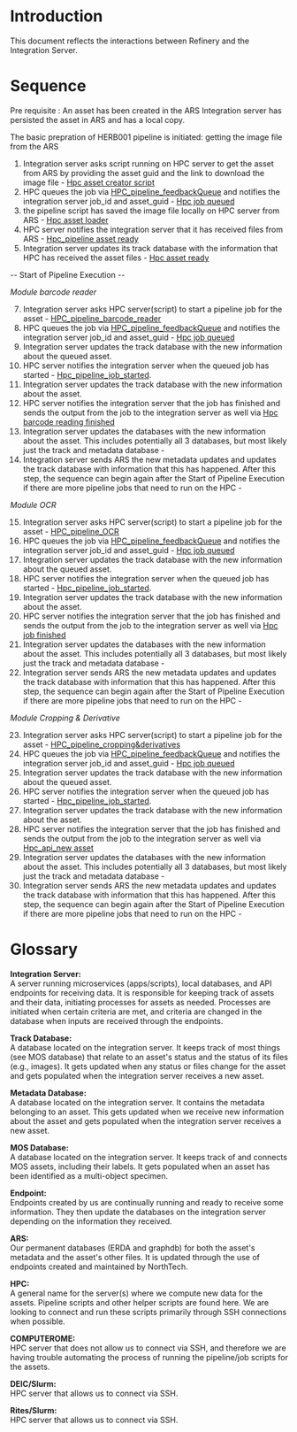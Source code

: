 # Introduction
This document reflects the interactions between Refinery and the Integration Server.

# Sequence
Pre requisite :  An asset has been created in the ARS 
Integration server has persisted the asset in ARS and has a local copy. 

The basic prepration of HERB001 pipeline is initiated: getting the image file from the ARS

1. Integration server asks script running on HPC server to get the asset from ARS by providing the asset guid and the link to download the image file - [Hpc asset creator script](Component_write_up/hpc_asset_creator.md)
2.  HPC queues the job via [HPC_pipeline_feedbackQueue](https://github.com/NHMDenmark/DaSSCo-Integration/blob/main/Documentation/Component_write_up/hpc_pipeline_feedbackQueue.md) and notifies the integration server job_id and asset_guid - [Hpc job queued](Component_write_up/hpc_api_queue_job.md)
3. the pipeline script has saved the image file locally on HPC server from ARS - [Hpc asset loader](https://github.com/NHMDenmark/DaSSCo-Integration/blob/main/Documentation/Component_write_up/hpc_pipeline_asset_loader.md)
5. HPC server notifies the integration server that it has received files from ARS - [Hpc_pipeline asset ready](https://github.com/NHMDenmark/DaSSCo-Integration/blob/main/Documentation/Component_write_up/hpc_pipeline_asset_ready.md)
6. Integration server updates its track database with the information that HPC has received the asset files - [Hpc asset ready](Component_write_up/hpc_api_asset_ready.md)

-- Start of Pipeline Execution --

_Module barcode reader_

7. Integration server asks HPC server(script) to start a pipeline job for the asset - [HPC_pipeline_barcode_reader](https://github.com/NHMDenmark/DaSSCo-Integration/blob/main/Documentation/Component_write_up/hpc_pipeline_barcode_reader.md)
8. HPC queues the job via [HPC_pipeline_feedbackQueue](https://github.com/NHMDenmark/DaSSCo-Integration/blob/main/Documentation/Component_write_up/hpc_pipeline_feedbackQueue.md) and notifies the integration server job_id and asset_guid - [Hpc job queued](Component_write_up/hpc_api_queue_job.md)
9. Integration server updates the track database with the new information about the queued asset.
10. HPC server notifies the integration server when the queued job has started - [Hpc_pipeline_job_started]([Component_write_up/hpc_api_start_job.md](https://github.com/NHMDenmark/DaSSCo-Integration/blob/main/Documentation/Component_write_up/hpc_pipeline_job_started.md)).
11. Integration server updates the track database with the new information about the asset.
12. HPC server notifies the integration server that the job has finished and sends the output from the job to the integration server as well via [Hpc barcode reading finished](Component_write_up/hpc_api_barcode.md)
13. Integration server updates the databases with the new information about the asset. This includes potentially all 3 databases, but most likely just the track and metadata database - 
14. Integration server sends ARS the new metadata updates and updates the track database with information that this has happened. After this step, the sequence can begin again after the Start of Pipeline Execution if there are more pipeline jobs that need to run on the HPC -

_Module OCR_

15. Integration server asks HPC server(script) to start a pipeline job for the asset - [HPC_pipeline_OCR](https://github.com/NHMDenmark/DaSSCo-Integration/blob/main/Documentation/Component_write_up/hpc_pipeline_ocr.md)
16. HPC queues the job via [HPC_pipeline_feedbackQueue](https://github.com/NHMDenmark/DaSSCo-Integration/blob/main/Documentation/Component_write_up/hpc_pipeline_feedbackQueue.md) and notifies the integration server job_id and asset_guid - [Hpc job queued](Component_write_up/hpc_api_queue_job.md)
17. Integration server updates the track database with the new information about the queued asset.
18. HPC server notifies the integration server when the queued job has started - [Hpc_pipeline_job_started]([Component_write_up/hpc_api_start_job.md](https://github.com/NHMDenmark/DaSSCo-Integration/blob/main/Documentation/Component_write_up/hpc_pipeline_job_started.md)).
19. Integration server updates the track database with the new information about the asset.
20. HPC server notifies the integration server that the job has finished and sends the output from the job to the integration server as well via [Hpc job finished](Component_write_up/hpc_api_update_asset.md)
21. Integration server updates the databases with the new information about the asset. This includes potentially all 3 databases, but most likely just the track and metadata database -
22. Integration server sends ARS the new metadata updates and updates the track database with information that this has happened. After this step, the sequence can begin again after the Start of Pipeline Execution if there are more pipeline jobs that need to run on the HPC -

_Module Cropping & Derivative_

23. Integration server asks HPC server(script) to start a pipeline job for the asset - [HPC_pipeline_cropping&derivatives](https://github.com/NHMDenmark/DaSSCo-Integration/blob/main/Documentation/Component_write_up/hpc_pipeline_cropping%26derivatives.md)
24. HPC queues the job via [HPC_pipeline_feedbackQueue](https://github.com/NHMDenmark/DaSSCo-Integration/blob/main/Documentation/Component_write_up/hpc_pipeline_feedbackQueue.md) and notifies the integration server job_id and asset_guid - [Hpc job queued](Component_write_up/hpc_api_queue_job.md)
25. Integration server updates the track database with the new information about the queued asset.
26. HPC server notifies the integration server when the queued job has started - [Hpc_pipeline_job_started]([Component_write_up/hpc_api_start_job.md](https://github.com/NHMDenmark/DaSSCo-Integration/blob/main/Documentation/Component_write_up/hpc_pipeline_job_started.md)).
27. Integration server updates the track database with the new information about the asset.
28. HPC server notifies the integration server that the job has finished and sends the output from the job to the integration server as well via [Hpc_api_new asset]()
29. Integration server updates the databases with the new information about the asset. This includes potentially all 3 databases, but most likely just the track and metadata database -
30. Integration server sends ARS the new metadata updates and updates the track database with information that this has happened. After this step, the sequence can begin again after the Start of Pipeline Execution if there are more pipeline jobs that need to run on the HPC -







# Glossary

**Integration Server:**  
A server running microservices (apps/scripts), local databases, and API endpoints for receiving data. It is responsible for keeping track of assets and their data, initiating processes for assets as needed. Processes are initiated when certain criteria are met, and criteria are changed in the database when inputs are received through the endpoints.

**Track Database:**  
A database located on the integration server. It keeps track of most things (see MOS database) that relate to an asset's status and the status of its files (e.g., images). It gets updated when any status or files change for the asset and gets populated when the integration server receives a new asset.

**Metadata Database:**  
A database located on the integration server. It contains the metadata belonging to an asset. This gets updated when we receive new information about the asset and gets populated when the integration server receives a new asset.

**MOS Database:**  
A database located on the integration server. It keeps track of and connects MOS assets, including their labels. It gets populated when an asset has been identified as a multi-object specimen.

**Endpoint:**  
Endpoints created by us are continually running and ready to receive some information. They then update the databases on the integration server depending on the information they received.

**ARS:**  
Our permanent databases (ERDA and graphdb) for both the asset's metadata and the asset's other files. It is updated through the use of endpoints created and maintained by NorthTech.

**HPC:**  
A general name for the server(s) where we compute new data for the assets. Pipeline scripts and other helper scripts are found here. We are looking to connect and run these scripts primarily through SSH connections when possible.

**COMPUTEROME:**  
HPC server that does not allow us to connect via SSH, and therefore we are having trouble automating the process of running the pipeline/job scripts for the assets.

**DEIC/Slurm:**  
HPC server that allows us to connect via SSH.

**Rites/Slurm:**  
HPC server that allows us to connect via SSH.

